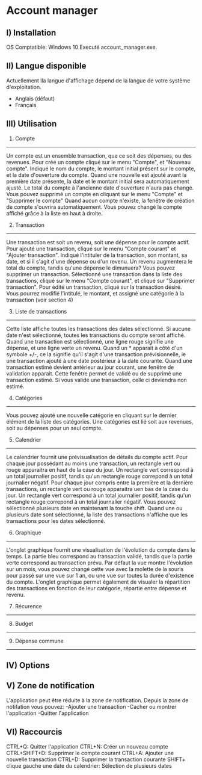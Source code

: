 Account manager
===============

I) Installation
---------------

OS Comptatible: Windows 10
Executé account_manager.exe.
 
II) Langue disponible
---------------------

Actuellement lla langue d'affichage dépend de la langue de votre système d'exploitation.
- Anglais (défaut)
- Français

III) Utilisation
----------------

1) Compte
----------

Un compte est un ensemble transaction, que ce soit des dépenses, ou des revenues.
Pour créé un compte cliqué sur le menu "Compte", et "Nouveau compte".
Indiqué le nom du compte, le montant initial présent sur le compte, et la date d'ouverture du compte.
Quand une nouvelle est ajouté avant la première date présente, la date et le montant initial sera automatiquement ajusté. Le total du compte à l'ancienne date d'ouverture n'aura pas changé.
Vous pouvez supprimé un compte en cliquant sur le menu "Compte" et "Supprimer le compte"
Quand aucun compte n'existe, la fenêtre de création de compte s'ouvrira automatiquement.
Vous pouvez changé le compte affiché grâce à la liste en haut à droite.

2) Transaction
--------------

Une transaction est soit un revenu, soit une dépense pour le compte actif.
Pour ajouté une transaction, cliqué sur le menu "Compte courant" et "Ajouter transaction".
Indiqué l'intituler de la transaction, son montant, sa date, et si il s'agit d'une dépense ou d'un revenu.
Un revenu augmentera le total du compte, tandis qu'une dépense le dimunuera? 
Vous pouvez supprimer un transaction. Sélectionné une transaction dans la liste des transactions, cliqué sur le menu "Compte courant", et cliqué sur "Supprimer transaction".
Pour édité un transaction, cliqué sur la transaction désiré. Vous pourrez modifié l'intitulé, le montant, et assigné une catégorie à la transaction (voir section 4)

3) Liste de transactions
------------------------

Cette liste affiche toutes les transactions des dates sélectionné. Si aucune date n'est sélectionné, toutes les transactions du compte seront affiché.
Quand une transaction est sélectionné, une ligne rouge signifie une dépense, et une ligne verte un revenu. Quand un * apparait à côté d'un symbole +/-, ce la signifie qu'il s'agit d'une transaction prévisionnelle, ie une transaction ajouté à une date postérieur à la date courante.
Quand une transaction estimé devient antérieur au jour courant, une fenêtre de validation apparait. Cette fenêtre permet de validé ou de supprimé une transaction estimé. Si vous validé une transaction, celle ci deviendra non estimé.  

4) Catégories
-------------

Vous pouvez ajouté une nouvelle catégorie en cliquant sur le dernier élément de la liste des catégories. Une catégories est lié soit aux revenues, soit au dépenses pour un seul compte.

5) Calendrier
-------------

Le calendrier fournit une prévisualisation de détails du compte actif.
Pour chaque jour possédant au moins une transaction, un rectangle vert ou rouge apparaitra en haut de la case du jour. Un rectangle vert correspond à un total journalier positif, tandis qu'un rectangle rouge correpond à un total journalier négatif.
Pour chaque jour compris entre la première et la dernière transactions, un rectangle vert ou rouge apparaitra uen bas de la case du jour. Un rectangle vert correspond à un total journalier positif, tandis qu'un rectangle rouge correpond à un total journalier négatif.
Vous pouvez sélectionné plusieurs date en maintenant la touche shift. Quand une ou plusieurs date sont sélectionné, la liste des transactions n'affiche que les transactions pour les dates sélectionné.


6) Graphique
------------

L'onglet graphique fournit une visualisation de l'évolution du compte dans le temps. La partie bleu correspond au transaction validé, tandis que la partie verte correspond au transaction prévu.
Par défaut la vue montre l'évolution sur un mois, vous pouvez changé cette vue avec la molette de la souris pour passé sur une vue sur 1 an, ou une vue sur toutes la durée d'existence du compte.
L'onglet graphique permet également de visualer la répartition des transactions en fonction de leur catégorie, répartie entre dépense et revenu.

7) Récurence
------------

8) Budget
---------

9) Dépense commune
------------------

IV) Options
-----------

V) Zone de notification
-----------------------

L'application peut être réduite à la zone de notification. 
Depuis la zone de notifation vous pouvez:
-Ajouter une transaction
-Cacher ou montrer l'application
-Quitter l'application

VI) Raccourcis
--------------

CTRL+Q: Quitter l'application
CTRL+N: Créer un nouveau compte
CTRL+SHIFT+D: Supprimer le compte courant
CTRL+A: Ajouter une nouvelle transaction
CTRL+D: Supprimer la transaction courante
SHIFT+ clique gauche une date du calendrier: Sélection de plusieurs dates 
